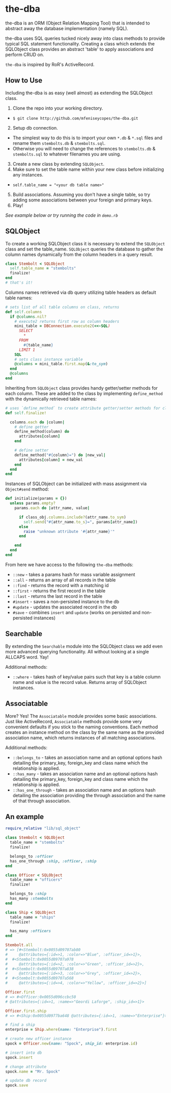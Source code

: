 # the-dba

the-dba is an ORM (Object Relation Mapping Tool) that is intended to abstract away the database implementation (namely SQL).

the-dba uses SQL queries tucked nicely away into class methods to provide typical SQL statement functionality. Creating a class which extends the SQLObject class provides an abstract 'table' to apply associations and perform CRUD on.

`the-dba` is inspired by RoR's ActiveRecord.

## How to Use

Including the-dba is as easy (well almost) as extending the SQLObject class.


1. Clone the repo into your working directory.
  - `$ git clone http://github.com/mfeniseycopes/the-dba.git`
2. Setup db connection.
  - The simplest way to do this is to import your own `*.db` & `*.sql` files and rename them `stembolts.db` & `stembolts.sql`.
  - Otherwise you will need to change the references to `stembolts.db` & `stembolts.sql` to whatever filenames you are using.
3. Create a new class by extending `SQLObject`.
4. Make sure to set the table name within your new class before initializing any instances.
  - `self.table_name = "<your db table name>"`
5. Build associations. Assuming you don't have a single table, so try adding some associations between your foreign and primary keys.
6. Play!

*See example below or try running the code in `demo.rb`*


## SQLObject

To create a working SQLObject class it is necessary to extend the `SQLObject` class and set the table_name. `SQLObject` queries the database to gather the column names dynamically from the column headers in a query result.

```ruby
class Stembolt < SQLObject
  self.table_name = "stembolts"
  finalize!
end
# that's it!
```

Columns names retrieved via db query utilizing table headers as default table names:
```ruby
# sets list of all table columns on class, returns
def self.columns
  if @columns.nil?
    # execute2 returns first row as column headers
    mini_table = DBConnection.execute2(<<-SQL)
      SELECT
        *
      FROM
        #{table_name}
      LIMIT 1
    SQL
    # sets class instance variable
    @columns = mini_table.first.map(&:to_sym)
  end
  @columns
end
```

Inheriting from `SQLObject` class provides handy getter/setter methods for each column. These are added to the class by implementing `define_method` with the dynamically retrieved table names:

```ruby
# uses `define_method` to create attribute getter/setter methods for class instances
def self.finalize!

  columns.each do |column|
    # define getter
    define_method(column) do
      attributes[column]
    end

    # define setter
    define_method("#{column}=") do |new_val|
      attributes[column] = new_val
    end
  end
end
```

Instances of SQLObject can be initialized with mass assignment via `Object#send` method:

```ruby
def initialize(params = {})
  unless params.empty?
    params.each do |attr_name, value|

      if class_obj.columns.include?(attr_name.to_sym)
        self.send("#{attr_name.to_s}=", params[attr_name])
      else
        raise "unknown attribute '#{attr_name}'"
      end

    end
  end
end
```


From here we have access to the following `the-dba` methods:

* `::new` - takes a params hash for mass variable assignment
* `::all` - returns an array of all records in the table
* `::find` - returns the record with a matching id
* `::first` - returns the first record in the table
* `::last` - returns the last record in the table
* `#insert` - saves a non-persisted instance to the db
* `#update` - updates the associated record in the db
* `#save` - combines `insert` and `update` (works on persisted and non-persisted instances)

## Searchable

By extending the `Searchable` module into the SQLObject class we add even more advanced querying functionality. All without looking at a single ALLCAPS word. Yay!

Additional methods:

* `::where` - takes hash of key/value pairs such that key is a table column name and value is the record value. Returns array of SQLObject instances.

## Associatable

More? Yes! The `Associatable` module provides some basic associations. Just like ActiveRecord, `Associatable` methods provide some very convenient defaults if you stick to the naming conventions. Each method creates an instance method on the class by the same name as the provided association name, which returns instances of all matching associations.

Additional methods:

* `::belongs_to` - takes an association name and an optional options hash detailing the primary_key, foreign_key and class name which the relationship is applied.
* `::has_many` - takes an association name and an optional options hash detailing the primary_key, foreign_key and class name which the relationship is applied.
* `::has_one_through` - takes an association name and an options hash detailing the association providing the through association and the name of that through association.

## An example

```ruby
require_relative "lib/sql_object"

class Stembolt < SQLObject
  table_name = "stembolts"
  finalize!

  belongs_to :officer
  has_one_through :ship, :officer, :ship
end

class Officer < SQLObject
  table_name = "officers"
  finalize!

  belongs_to :ship
  has_many :stembolts
end

class Ship < SQLObject
  table_name = "ships"
  finalize!

  has_many :officers
end

Stembolt.all
# => [#<Stembolt:0x0055d09707ab80
#     @attributes={:id=>1, :color=>"Blue", :officer_id=>1}>,
#  #<Stembolt:0x0055d09707a978
#     @attributes={:id=>2, :color=>"Green", :officer_id=>2}>,
#  #<Stembolt:0x0055d09707a838
#     @attributes={:id=>3, :color=>"Grey", :officer_id=>2}>,
#  #<Stembolt:0x0055d09707a568
#     @attributes={:id=>4, :color=>"Yellow", :officer_id=>2}>]

Officer.first
# => #<Officer:0x0055d096ccbc50
# @attributes={:id=>1, :name=>"Geordi Laforge", :ship_id=>1}>

Officer.first.ship
# => #<Ship:0x0055d0977ba648 @attributes={:id=>1, :name=>"Enterprise"}>

# find a ship
enterprise = Ship.where(name: "Enterprise").first

# create new officer instance
spock = Officer.new(name: "Spock", ship_id: enterprise.id)

# insert into db
spock.insert

# change attribute
spock.name = "Mr. Spock"

# update db record
spock.save
```
